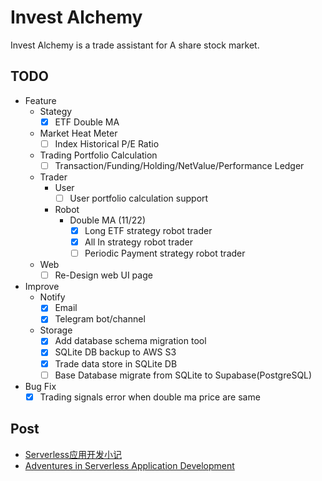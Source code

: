 # Invest Alchemy

Invest Alchemy is a trade assistant for A share stock market.

## TODO

- Feature
  - Stategy
    - [x] ETF Double MA
  - Market Heat Meter
    - [ ] Index Historical P/E Ratio
  - Trading Portfolio Calculation
    - [ ] Transaction/Funding/Holding/NetValue/Performance Ledger
  - Trader
    - User
      - [ ] User portfolio calculation support
    - Robot
      - Double MA (11/22)
        - [x] Long ETF strategy robot trader
        - [x] All In strategy robot trader
        - [ ] Periodic Payment strategy robot trader
  - Web
    - [ ] Re-Design web UI page
- Improve
  - Notify
    - [x] Email
    - [x] Telegram bot/channel
  - Storage
    - [x] Add database schema migration tool
    - [x] SQLite DB backup to AWS S3
    - [x] Trade data store in SQLite DB
    - [ ] Base Database migrate from SQLite to Supabase(PostgreSQL)
- Bug Fix
  - [x] Trading signals error when double ma price are same

## Post

- [Serverless应用开发小记](https://www.bmpi.dev/dev/guide-to-serverless/)
- [Adventures in Serverless Application Development](https://www.bmpi.dev/en/dev/guide-to-serverless/)
